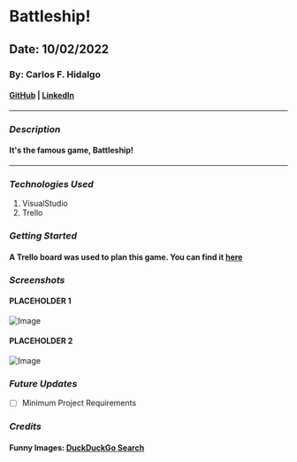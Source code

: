 # Battleship!

## Date: 10/02/2022

### By: Carlos F. Hidalgo

#### [GitHub](https://github.com/pancholo35) | [LinkedIn](https://www.linkedin.com/in/carlos-hidalgo-a2a320211/)

---

### **_Description_**

#### It's the famous game, Battleship!

---

### **_Technologies Used_**

1. VisualStudio
2. Trello

### **_Getting Started_**

#### A Trello board was used to plan this game. You can find it [here](https://trello.com/b/M18DDLbH/battleship)

### **_Screenshots_**

#### PLACEHOLDER 1

![Image](https://external-content.duckduckgo.com/iu/?u=https%3A%2F%2Ftse1.mm.bing.net%2Fth%3Fid%3DOIP.iPoMxwP7h_tq1jtb4z8apAHaFb%26pid%3DApi&f=1)

#### PLACEHOLDER 2

![Image](https://external-content.duckduckgo.com/iu/?u=https%3A%2F%2Ftse1.mm.bing.net%2Fth%3Fid%3DOIP.yq2bJZuTLQft8VH64qWKugHaE9%26pid%3DApi&f=1)

### **_Future Updates_**

- [ ] Minimum Project Requirements

### **_Credits_**

#### Funny Images: [DuckDuckGo Search](https://duckduckgo.com/?t=ha&va=j)
